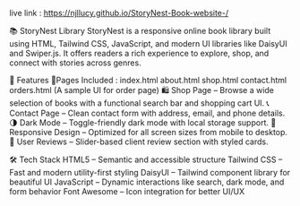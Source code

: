 live link : https://njllucy.github.io/StoryNest-Book-website-/

📚 StoryNest Library
StoryNest is a responsive online book library built using HTML, Tailwind CSS, JavaScript, and modern UI libraries like DaisyUI and Swiper.js. It offers readers a rich experience to explore, shop, and connect with stories across genres.

🌟 Features
📂Pages Included :
index.html
about.html
shop.html
contact.html
orders.html (A sample UI for order page)
 🛍️ Shop Page – Browse a wide selection of books with a functional search bar and shopping cart UI.
 📞 Contact Page – Clean contact form with address, email, and phone details.
 🌗 Dark Mode – Toggle-friendly dark mode with local storage support.
 📱 Responsive Design – Optimized for all screen sizes from mobile to desktop.
 💬 User Reviews – Slider-based client review section with styled cards.

🛠 Tech Stack
HTML5 – Semantic and accessible structure
Tailwind CSS – Fast and modern utility-first styling
DaisyUI – Tailwind component library for beautiful UI
JavaScript – Dynamic interactions like search, dark mode, and form behavior
Font Awesome – Icon integration for better UI/UX


